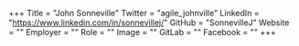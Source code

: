 +++
Title = "John Sonneville"
Twitter = "agile_johnville"
LinkedIn = "https://www.linkedin.com/in/sonnevillej/"
GitHub = "SonnevilleJ"
Website = ""
Employer = ""
Role = ""
Image = ""
GitLab = ""
Facebook = ""
+++
